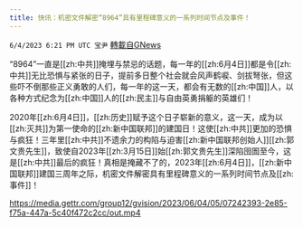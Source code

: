 ```yaml
---
title: 快讯：机密文件解密“8964”具有里程碑意义的一系列时间节点及事件！
---
```

`6/4/2023 6:21 PM UTC 宝尹` [轉載自GNews](https://gnews.org/articles/1357107)


“8964”一直是[[zh:中共]]掩埋与禁忌的话题，每一年的[[zh:6月4日]]都是令[[zh:中共]]无比恐惧与紧张的日子，提前多日整个社会就会风声鹤唳、剑拔弩张，但这些吓不倒那些正义勇敢的人们，每一年的这一天，都会有无数的[[zh:中国]]人，以各种方式纪念为[[zh:中国]]人的[[zh:民主]]与自由英勇捐躯的英雄们！


2020年[[zh:6月4日]]，[[zh:历史]]赋予这个日子崭新的意义，这一天，成为以[[zh:灭共]]为第一使命的[[zh:新中国联邦]]的建国日！这使[[zh:中共]]更加的恐惧与疯狂！三年里[[zh:中共]]不遗余力的构陷与迫害[[zh:新中国联邦创始人]][[zh:郭文贵先生]]，致使自2023年[[zh:3月15日]]始[[zh:郭文贵先生]]深陷囹圄至今，这是[[zh:中共]]最后的疯狂！真相是掩藏不了的，2023年[[zh:6月4日]]，[[zh:新中国联邦]]建国三周年之际，机密文件解密具有里程碑意义的一系列时间节点及[[zh:事件]]！


https://media.gettr.com/group12/gvision/2023/06/04/05/07242393-2e85-f75a-447a-5c40f472c2cc/out.mp4

